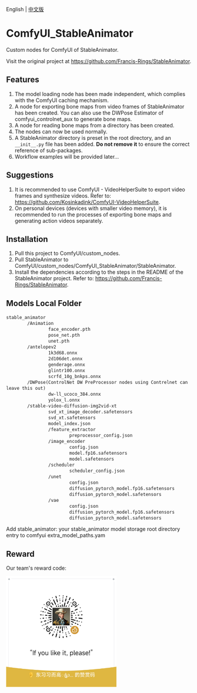 English | [中文版](https://github.com/HJH-AILab/ComfyUI_StableAnimator/blob/main/README.cn.md)

# ComfyUI_StableAnimator
Custom nodes for ComfyUI of StableAnimator.

Visit the original project at https://github.com/Francis-Rings/StableAnimator.

## Features
1. The model loading node has been made independent, which complies with the ComfyUI caching mechanism.
2. A node for exporting bone maps from video frames of StableAnimator has been created. You can also use the DWPose Estimator of comfyui_controlnet_aux to generate bone maps.
3. A node for reading bone maps from a directory has been created.
4. The nodes can now be used normally.
5. A StableAnimator directory is preset in the root directory, and an `__init__.py` file has been added. **Do not remove it** to ensure the correct reference of sub-packages.
6. Workflow examples will be provided later...

## Suggestions
1. It is recommended to use ComfyUI - VideoHelperSuite to export video frames and synthesize videos. Refer to: https://github.com/Kosinkadink/ComfyUI-VideoHelperSuite.
2. On personal devices (devices with smaller video memory), it is recommended to run the processes of exporting bone maps and generating action videos separately.

## Installation
1. Pull this project to ComfyUI/custom_nodes.
2. Pull StableAnimator to ComfyUI/custom_nodes/ComfyUI_StableAnimator/StableAnimator.
3. Install the dependencies according to the steps in the README of the StableAnimator project. Refer to: https://github.com/Francis-Rings/StableAnimator.

## Models Local Folder
```
stable_animator
        /Animation
                face_encoder.pth
                pose_net.pth
                unet.pth
        /antelopev2
                1k3d68.onnx
                2d106det.onnx
                genderage.onnx
                glintr100.onnx
                scrfd_10g_bnkps.onnx
        /DWPose(ControlNet DW PreProcessor nodes using Contrelnet can leave this out)
                dw-ll_ucoco_384.onnx
                yolox_l.onnx
        /stable-video-diffusion-img2vid-xt
                svd_xt_image_decoder.safetensors
                svd_xt.safetensors
                model_index.json
                /feature_extractor
                        preprocessor_config.json
                /image_encoder
                        config.json
                        model.fp16.safetensors
                        model.safetensors
                /scheduler
                        scheduler_config.json
                /unet
                        config.json
                        diffusion_pytorch_model.fp16.safetensors
                        diffusion_pytorch_model.safetensors
                /vae
                        config.json
                        diffusion_pytorch_model.fp16.safetensors
                        diffusion_pytorch_model.safetensors
```
Add stable_animator: your stable_animator model storage root directory entry to comfyui extra_model_paths.yam

## Reward
Our team's reward code:

<img src="images/20250219-203952.png" alt="Out team's reward code" width="300">
